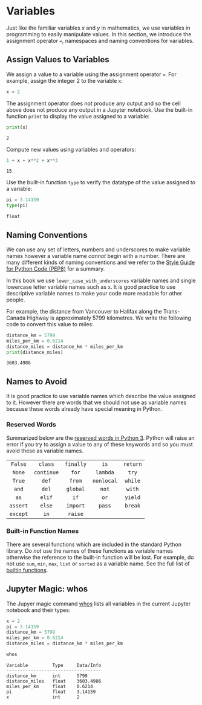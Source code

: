 # Variables

Just like the familiar variables $x$ and $y$ in mathematics, we use variables in programming to easily manipulate values. In this section, we introduce the assignment operator `=`, namespaces and naming conventions for variables.

## Assign Values to Variables

We assign a value to a variable using the assignment operator `=`. For example, assign the integer 2 to the variable `x`:


```python
x = 2
```

The assignment operator does not produce any output and so the cell above does not produce any output in a Jupyter notebook. Use the built-in function `print` to display the value assigned to a variable:


```python
print(x)
```

    2


Compute new values using variables and operators:


```python
1 + x + x**2 + x**3
```




    15



Use the built-in function `type` to verify the datatype of the value assigned to a variable:


```python
pi = 3.14159
type(pi)
```




    float



## Naming Conventions

We can use any set of letters, numbers and underscores to make variable names however a variable name *cannot* begin with a number. There are many different kinds of naming conventions and we refer to the [Style Guide for Python Code (PEP8)](https://www.python.org/dev/peps/pep-0008/#naming-conventions) for a summary.

In this book we use `lower_case_with_underscores` variable names and single lowercase letter variable names such as `x`. It is good practice to use descriptive variable names to make your code more readable for other people.

For example, the distance from Vancouver to Halifax along the Trans-Canada Highway is approximately 5799 kilometres. We write the following code to convert this value to miles:


```python
distance_km = 5799
miles_per_km = 0.6214
distance_miles = distance_km * miles_per_km
print(distance_miles)
```

    3603.4986


## Names to Avoid

It is good practice to use variable names which describe the value assigned to it. However there are words that we should not use as variable names because these words already have special meaning in Python.

### Reserved Words

Summarized below are the [reserved words in Python 3](https://docs.python.org/3.3/reference/lexical_analysis.html#keywords). Python will raise an error if you try to assign a value to any of these keywords and so you must avoid these as variable names.

| | | | | |
| :---: | :---: | :---: | :---: | :---: |
| `False` | `class` | `finally` | `is` | `return` |
| `None` |  `continue` | `for` | `lambda` | `try` |
| `True` | `def` | `from` |  `nonlocal` | `while` |
| `and` | `del` | `global` | `not` | `with` |
| `as` | `elif` | `if` | `or` | `yield` |
| `assert` | `else` | `import` | `pass` | `break` |
| `except` | `in` | `raise` | | |

### Built-in Function Names

There are several functions which are included in the standard Python library. Do *not* use the names of these functions as variable names otherwise the reference to the built-in function will be lost. For example, do not use `sum`, `min`, `max`, `list` or `sorted` as a variable name. See the full list of [builtin functions](https://docs.python.org/3/library/functions.html).

## Jupyter Magic: whos

The Jupyer magic command [whos](http://ipython.readthedocs.io/en/stable/interactive/magics.html#magic-whos) lists all variables in the current Jupyter notebook and their types:


```python
x = 2
pi = 3.14159
distance_km = 5799
miles_per_km = 0.6214
distance_miles = distance_km * miles_per_km
```


```python
whos
```

    Variable         Type     Data/Info
    -----------------------------------
    distance_km      int      5799
    distance_miles   float    3603.4986
    miles_per_km     float    0.6214
    pi               float    3.14159
    x                int      2

